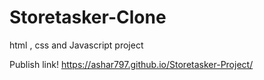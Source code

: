 # Storetasker-Clone
html , css and Javascript project

Publish link! https://ashar797.github.io/Storetasker-Project/


